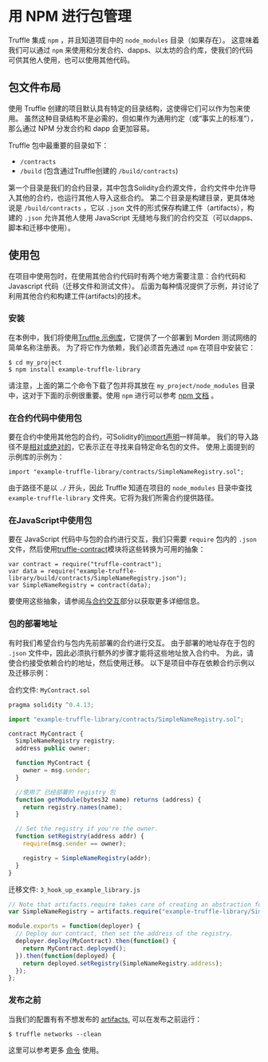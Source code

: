 # 用 NPM 进行包管理

Truffle 集成 `npm` ，并且知道项目中的  `node_modules`  目录（如果存在）。 这意味着我们可以通过  `npm`  来使用和分发合约、dapps、以太坊的合约库，使我们的代码可供其他人使用，也可以使用其他代码。

## 包文件布局

使用 Truffle 创建的项目默认具有特定的目录结构，这使得它们可以作为包来使用。 虽然这种目录结构不是必需的，但如果作为通用约定（或“事实上的标准”），那么通过 NPM 分发合约和 dapp 会更加容易。

Truffle 包中最重要的目录如下：


* `/contracts` 
* `/build` (包含通过Truffle创建的  `/build/contracts`)

第一个目录是我们的合约目录，其中包含Solidity合约源文件，合约文件中允许导入其他的合约，也运行其他人导入这些合约。
第二个目录是构建目录，更具体地说是 `/build/contracts` ，它以 `.json` 文件的形式保存构建工件（artifacts），构建的 `.json` 允许其他人使用 JavaScript 无缝地与我们的合约交互（可以dapps、脚本和迁移中使用）。


## 使用包

在项目中使用包时，在使用其他合约代码时有两个地方需要注意：合约代码和 Javascript 代码（迁移文件和测试文件）。 后面为每种情况提供了示例，并讨论了利用其他合约和构建工件(artifacts)的技术。

### 安装


在本例中，我们将使用[Truffle 示例库](https://github.com/ConsenSys/example-truffle-library)，它提供了一个部署到 Morden 测试网络的简单名称注册表。 为了将它作为依赖，我们必须首先通过 `npm` 在项目中安装它：


```
$ cd my_project
$ npm install example-truffle-library
```

请注意，上面的第二个命令下载了包并将其放在 `my_project/node_modules`  目录中，这对于下面的示例很重要。使用  `npm` 进行可以参考 [npm 文档](https://docs.npmjs.com/) 。

### 在合约代码中使用包

要在合约中使用其他包的合约，可Solidity的[import声明](http://solidity.readthedocs.io/en/develop/layout-of-source-files.html?#importing-other-source-files)一样简单。 我们的导入路径不是[相对或绝对的](https://learnblockchain.cn/docs/truffle/getting-started/compiling-contracts.html#dependencies)，它表示正在寻找来自特定命名包的文件。 使用上面提到的示例库的示例为：

```
import "example-truffle-library/contracts/SimpleNameRegistry.sol";
```

由于路径不是以 `./` 开头，因此 Truffle 知道在项目的 `node_modules` 目录中查找` example-truffle-library` 文件夹。它将为我们所需合约提供路径。


### 在JavaScript中使用包

要在 JavaScript 代码中与包的合约进行交互，我们只需要 `require` 包内的 `.json` 文件，然后使用[truffle-contract](https://github.com/trufflesuite/truffle/tree/master/packages/truffle-contract)模块将这些转换为可用的抽象：


```
var contract = require("truffle-contract");
var data = require("example-truffle-library/build/contracts/SimpleNameRegistry.json");
var SimpleNameRegistry = contract(data);
```

要使用这些抽象，请参阅[与合约交互](https://learnblockchain.cn/docs/truffle/getting-started/interacting-with-your-contracts.html)部分以获取更多详细信息。


### 包的部署地址

有时我们希望合约与包内先前部署的合约进行交互。 由于部署的地址存在于包的 `.json` 文件中，因此必须执行额外的步骤才能将这些地址放入合约中。 为此，请使合约接受依赖合约的地址，然后使用迁移。 以下是项目中存在依赖合约示例以及迁移示例：


合约文件: `MyContract.sol`

```javascript
pragma solidity ^0.4.13;

import "example-truffle-library/contracts/SimpleNameRegistry.sol";

contract MyContract {
  SimpleNameRegistry registry;
  address public owner;

  function MyContract {
    owner = msg.sender;
  }

  //使用了 已经部署的 registry 包
  function getModule(bytes32 name) returns (address) {
    return registry.names(name);
  }

  // Set the registry if you're the owner.
  function setRegistry(address addr) {
    require(msg.sender == owner);

    registry = SimpleNameRegistry(addr);
  }
}

```

迁移文件: `3_hook_up_example_library.js` 

```javascript
// Note that artifacts.require takes care of creating an abstraction for us.
var SimpleNameRegistry = artifacts.require("example-truffle-library/SimpleNameRegistry");

module.exports = function(deployer) {
  // Deploy our contract, then set the address of the registry.
  deployer.deploy(MyContract).then(function() {
    return MyContract.deployed();
  }).then(function(deployed) {
    return deployed.setRegistry(SimpleNameRegistry.address);
  });
};
```

### 发布之前

当我们的配置有有不想发布的 [artifacts](https://learnblockchain.cn/docs/truffle/getting-started/compiling-contracts.html#artifacts), 可以在发布之前运行：


```
$ truffle networks --clean
```

这里可以参考更多 [命令](https://learnblockchain.cn/docs/truffle/reference/truffle-commands.html#networks) 使用。

